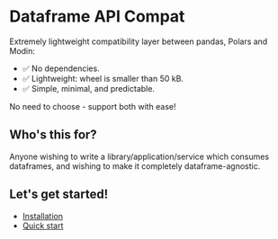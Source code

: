 # Dataframe API Compat

Extremely lightweight compatibility layer between pandas, Polars and Modin:

- ✅ No dependencies.
- ✅ Lightweight: wheel is smaller than 50 kB.
- ✅ Simple, minimal, and predictable.

No need to choose - support both with ease!

## Who's this for?

Anyone wishing to write a library/application/service which consumes dataframes, and wishing to make it
completely dataframe-agnostic.

## Let's get started!

- [Installation](installation.md)
- [Quick start](quick_start.md)
